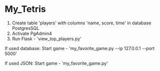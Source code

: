 # My_Tetris

1. Create table 'players' with columns 'name, score, time' in database PostgresSQL
2. Activate PgAdmin4
3. Run Flask - 'view_top_players.py'

If used database: Start game - 'my_favorite_game.py --ip 127.0.0.1 --port 5000'

If used JSON: Start game - 'my_favorite_game.py'
